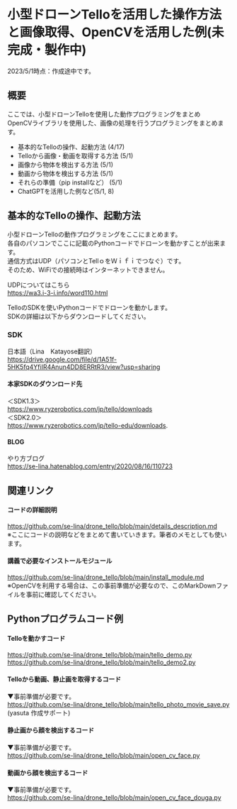 # 小型ドローンTelloを活用した操作方法と画像取得、OpenCVを活用した例(未完成・製作中)

2023/5/1時点：作成途中です。

## 概要
ここでは、小型ドローンTelloを使用した動作プログラミングをまとめ  
OpenCVライブラリを使用した、画像の処理を行うプログラミングをまとめます。
- 基本的なTelloの操作、起動方法 (4/17)
- Telloから画像・動画を取得する方法 (5/1)
- 画像から物体を検出する方法 (5/1)
- 動画から物体を検出する方法 (5/1)
- それらの準備（pip installなど） (5/1)
- ChatGPTを活用した例など(5/1, 8)

## 基本的なTelloの操作、起動方法
小型ドローンTelloの動作プログラミングをここにまとめます。  
各自のパソコンでここに記載のPythonコードでドローンを動かすことが出来ます。  
通信方式はUDP（パソコンとTellｏをＷｉｆｉでつなぐ）です。  
そのため、WiFiでの接続時はインターネットできません。  

UDPについてはこちら  
https://wa3.i-3-i.info/word110.html
  
TelloのSDKを使いPythonコードでドローンを動かします。  
SDKの詳細は以下からダウンロードしてください。  
 
### SDK
日本語（Lina　Katayose翻訳）  
https://drive.google.com/file/d/1A51f-5HK5fq4YfiIR4Anun4DD8ERRtR3/view?usp=sharing


#### 本家SDKのダウンロード先
＜SDK1.3＞  
https://www.ryzerobotics.com/jp/tello/downloads  
＜SDK2.0＞  
 https://www.ryzerobotics.com/jp/tello-edu/downloads. 
 
#### BLOG
やり方ブログ    
https://se-lina.hatenablog.com/entry/2020/08/16/110723
 
 
## 関連リンク
#### コードの詳細説明
https://github.com/se-lina/drone_tello/blob/main/details_description.md  
※ここにコードの説明などをまとめて書いていきます。筆者のメモとしても使います。

#### 講義で必要なインストールモジュール
https://github.com/se-lina/drone_tello/blob/main/install_module.md  
※OpenCVを利用する場合は、この事前準備が必要なので、このMarkDownファイルを事前に確認してください。

## Pythonプログラムコード例
#### Telloを動かすコード
https://github.com/se-lina/drone_tello/blob/main/tello_demo.py  
https://github.com/se-lina/drone_tello/blob/main/tello_demo2.py

#### Telloから動画、静止画を取得するコード
▼事前準備が必要です。  
https://github.com/se-lina/drone_tello/blob/main/tello_photo_movie_save.py  
(yasuta 作成サポート)

#### 静止画から顔を検出するコード
▼事前準備が必要です。  
https://github.com/se-lina/drone_tello/blob/main/open_cv_face.py

#### 動画から顔を検出するコード
▼事前準備が必要です。  
https://github.com/se-lina/drone_tello/blob/main/open_cv_face_douga.py
